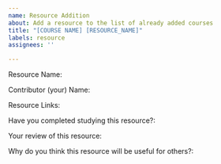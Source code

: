 ```yaml
---
name: Resource Addition
about: Add a resource to the list of already added courses
title: "[COURSE NAME] [RESOURCE_NAME]"
labels: resource
assignees: ''

---
```


Resource Name:

Contributor (your) Name:

Resource Links:

Have you completed studying this resource?:

Your review of this resource:

Why do you think this resource will be useful for others?:
